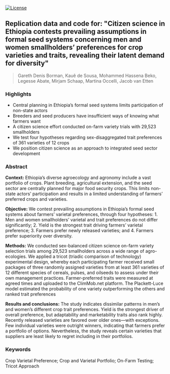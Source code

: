 <!-- badges: start -->
[![License](https://img.shields.io/badge/License-CC%20BY%204.0-blue.svg)](https://creativecommons.org/licenses/by/4.0/deed.en) 
<!-- badges: end --> 

## Replication data and code for: "Citizen science in Ethiopia contests prevailing assumptions in formal seed systems concerning men and women smallholders’ preferences for crop varieties and traits, revealing their latent demand for diversity"
> Gareth Denis Borman, Kauê de Sousa, Mohammed Hassena Beko, Legesse Abate, Mirjam Schaap, Martina Occelli, Jacob van Etten

### Highlights
- Central planning in Ethiopia’s formal seed systems limits participation of non-state actors
- Breeders and seed producers have insufficient ways of knowing what farmers want
- A citizen science effort conducted on-farm variety trials with 29,523 smallholders
- We test four hypotheses regarding sex-disaggregated trait preferences of 361 varieties of 12 crops
- We position citizen science as an approach to integrated seed sector development

### Abstract

**Context:** Ethiopia’s diverse agroecology and agronomy include a vast portfolio of crops. Plant breeding, agricultural extension, and the seed sector are centrally planned for major food security crops. This limits non-state actors’ participation and results in a limited understanding of farmers’ preferred crops and varieties.

**Objective:** We contest prevailing assumptions in Ethiopia’s formal seed systems about farmers’ varietal preferences, through four hypotheses: 1. Men and women smallholders’ varietal and trait preferences do not differ significantly; 2. Yield is the strongest trait driving farmers’ varietal preference; 3. Farmers prefer newly released varieties; and 4. Farmers prefer superiority over diversity.

**Methods:** We conducted sex-balanced citizen science on-farm variety selection trials among 29,523 smallholders across a wide range of agro-ecologies. We applied a tricot (triadic comparison of technology) experimental design, whereby each participating farmer received small packages of three randomly assigned varieties from at least 361 varieties of 12 different species of cereals, pulses, and oilseeds to assess under their own management practices. Farmer-preferred traits were measured at agreed times and uploaded to the ClimMob.net platform. The Plackett-Luce model estimated the probability of one variety outperforming the others and ranked trait preferences 

**Results and conclusions:** The study indicates dissimilar patterns in men’s and women’s different crop trait preferences. Yield is the strongest driver of overall preference, but adaptability and marketability traits also rank highly. Recently released varieties are favored over older ones―with exceptions. Few individual varieties were outright winners, indicating that farmers prefer a portfolio of options. Nevertheless, the study reveals certain varieties that suppliers are least likely to regret including in their portfolios.

### Keywords
Crop Varietal Preference; Crop and Varietal Portfolio; On-Farm Testing; Tricot Approach
